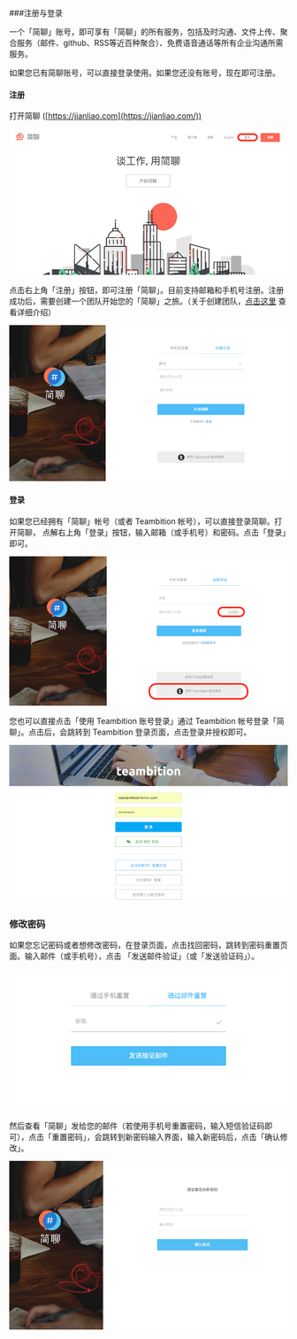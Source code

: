 
###注册与登录

一个「简聊」账号，即可享有「简聊」的所有服务，包括及时沟通、文件上传、聚合服务（邮件、github、RSS等近百种聚合）、免费语音通话等所有企业沟通所需服务。

如果您已有简聊账号，可以直接登录使用。如果您还没有账号，现在即可注册。


#### 注册

打开简聊 ([https://jianliao.com](https://jianliao.com/))

![](../images/1-1-1.png)

点击右上角「注册」按钮，即可注册「简聊」。目前支持邮箱和手机号注册。注册成功后，需要创建一个团队开始您的「简聊」之旅。（关于创建团队，[点击这里](../posts/1-2-team.md) 查看详细介绍）

![](../images/1-1-2.png)


#### 登录

如果您已经拥有「简聊」帐号（或者 Teambition 帐号），可以直接登录简聊。打开简聊， 
点解右上角「登录」按钮，输入邮箱（或手机号）和密码。点击「登录」即可。

![](../images/1-1-3.png)

您也可以直接点击「使用 Teambition 账号登录」通过 Teambition 帐号登录「简聊」。点击后，会跳转到 Teambition 登录页面，点击登录并授权即可。

![](../images/1-1-4.png)

### 修改密码

如果您忘记密码或者想修改密码，在登录页面，点击找回密码，跳转到密码重置页面。输入邮件（或手机号），点击 「发送邮件验证」（或「发送验证码」）。

![](../images/1-1-5.png)

然后查看「简聊」发给您的邮件（若使用手机号重置密码，输入短信验证码即可），点击「重置密码」，会跳转到新密码输入界面，输入新密码后，点击「确认修改」。

![](../images/1-1-6.png)




